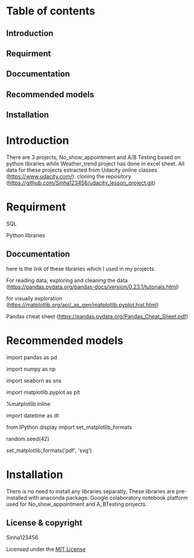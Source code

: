 # Table of contents

## Introduction
## Requirment
## Doccumentation
## Recommended models
## Installation

# Introduction
There are 3 projects, No_show_appointment and A/B Testing based on python libraries while Weather_trend project has done in excel sheet.
All data for these projects extracted from Udacity online classes (https://www.udacity.com/).
cloning the repository (https://github.com/Sinha123456/udacity_lesson_project.git)

# Requirment

SQL

Python libraries

## Doccumentation
 
here is the link of these libraries which I used in my projects.

For reading data, exploring and cleaning the data (https://pandas.pydata.org/pandas-docs/version/0.23.1/tutorials.html)

for visually exploration (https://matplotlib.org/api/_as_gen/matplotlib.pyplot.hist.html)

Pandas cheat sheet (https://pandas.pydata.org/Pandas_Cheat_Sheet.pdf)

# Recommended models

import pandas as pd

import numpy as np

import seaborn as sns

import matplotlib.pyplot as plt

%matplotlib inline

import datetime as dt

from IPython.display import set_matplotlib_formats

random.seed(42)

set_matplotlib_formats('pdf', 'svg')

# Installation
There is no need to install any libraries separatly, These libraries are pre-installed with anaconda package. 
Google colaboratory notebook platform used for No_show_appointment and A_BTesting projects.

## License & copyright
Sinha123456

Licensed under the [MIT License](License)
